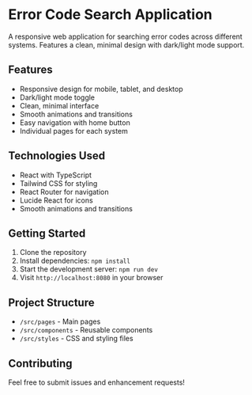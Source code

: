 # Error Code Search Application

A responsive web application for searching error codes across different systems. Features a clean, minimal design with dark/light mode support.

## Features

- Responsive design for mobile, tablet, and desktop
- Dark/light mode toggle
- Clean, minimal interface
- Smooth animations and transitions
- Easy navigation with home button
- Individual pages for each system

## Technologies Used

- React with TypeScript
- Tailwind CSS for styling
- React Router for navigation
- Lucide React for icons
- Smooth animations and transitions

## Getting Started

1. Clone the repository
2. Install dependencies: `npm install`
3. Start the development server: `npm run dev`
4. Visit `http://localhost:8080` in your browser

## Project Structure

- `/src/pages` - Main pages
- `/src/components` - Reusable components
- `/src/styles` - CSS and styling files

## Contributing

Feel free to submit issues and enhancement requests!
